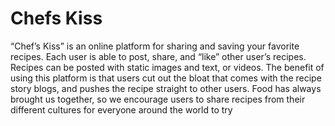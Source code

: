 # Chefs Kiss

“Chef’s Kiss” is an online platform for sharing and saving your favorite recipes. Each user is able to post, share, and “like” other user’s recipes. Recipes can be posted with static images and text, or videos. The benefit of using this platform is that users cut out the bloat that comes with the recipe story blogs, and pushes the recipe straight to other users. Food has always brought us together, so we encourage users to share recipes from their different cultures for everyone around the world to try
